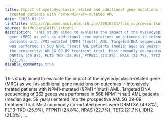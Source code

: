 ```yaml
---
title: Impact of myelodysplasia-related and additional gene mutations in intensively
  treated patients with <em>NPM1</em>-mutated AML
date: '2025-01-16'
linkTitle: https://pubmed.ncbi.nlm.nih.gov/39816531/?utm_source=curl&utm_medium=rss&utm_campaign=pubmed-2&utm_content=1FakS-2QOkCT8HsMOQP1bCRQ4YzyumYOmxmF0moLsQ3dFB1E9V&fc=20220326224207&ff=20250117170558&v=2.18.0.post9+e462414
source: heidelberg[Affiliation]
description: 'This study aimed to evaluate the impact of the myelodysplasia-related
  gene (MRG) as well as additional gene mutations on outcomes in intensively treated
  patients with NPM1-mutated (NPM1 ^(mut)) AML. Targeted DNA sequencing of 263 genes
  was performed in 568 NPM1 ^(mut) AML patients (median age: 59 years) entered into
  the prospective AMLSG 09-09 treatment trial. Most commonly co-mutated genes were
  DNMT3A (49.8%), FLT3-TKD (25.9%), PTPN11 (24.8%), NRAS (22.7%), TET2 (21.7%), IDH2
  (21.3%), ...'
disable_comments: true
---
```

This study aimed to evaluate the impact of the myelodysplasia-related gene (MRG) as well as additional gene mutations on outcomes in intensively treated patients with NPM1-mutated (NPM1 ^(mut)) AML. Targeted DNA sequencing of 263 genes was performed in 568 NPM1 ^(mut) AML patients (median age: 59 years) entered into the prospective AMLSG 09-09 treatment trial. Most commonly co-mutated genes were DNMT3A (49.8%), FLT3-TKD (25.9%), PTPN11 (24.8%), NRAS (22.7%), TET2 (21.7%), IDH2 (21.3%), ...